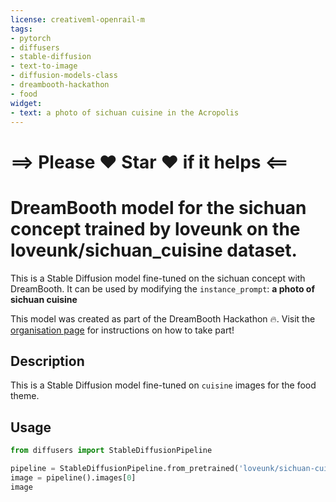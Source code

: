 ```yaml
---
license: creativeml-openrail-m
tags:
- pytorch
- diffusers
- stable-diffusion
- text-to-image
- diffusion-models-class
- dreambooth-hackathon
- food
widget:
- text: a photo of sichuan cuisine in the Acropolis
---
```


# ==> Please ❤ Star ❤ if it helps <==

# DreamBooth model for the sichuan concept trained by loveunk on the loveunk/sichuan_cuisine dataset.

This is a Stable Diffusion model fine-tuned on the sichuan concept with DreamBooth. It can be used by modifying the `instance_prompt`: **a photo of sichuan cuisine**

This model was created as part of the DreamBooth Hackathon 🔥. Visit the [organisation page](https://huggingface.co/dreambooth-hackathon) for instructions on how to take part!

## Description


This is a Stable Diffusion model fine-tuned on `cuisine` images for the food theme.


## Usage

```python
from diffusers import StableDiffusionPipeline

pipeline = StableDiffusionPipeline.from_pretrained('loveunk/sichuan-cuisine')
image = pipeline().images[0]
image
```
